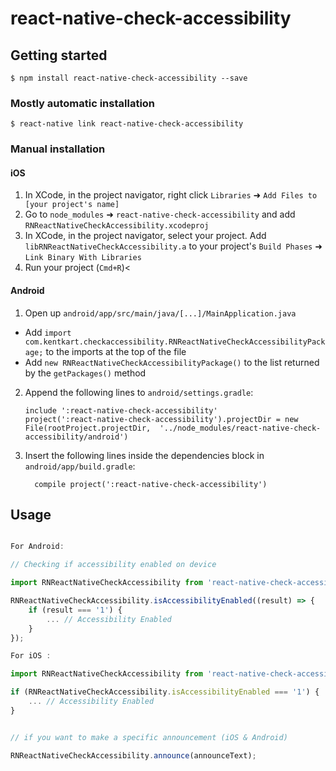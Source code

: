 
# react-native-check-accessibility

## Getting started

`$ npm install react-native-check-accessibility --save`

### Mostly automatic installation

`$ react-native link react-native-check-accessibility`

### Manual installation


#### iOS

1. In XCode, in the project navigator, right click `Libraries` ➜ `Add Files to [your project's name]`
2. Go to `node_modules` ➜ `react-native-check-accessibility` and add `RNReactNativeCheckAccessibility.xcodeproj`
3. In XCode, in the project navigator, select your project. Add `libRNReactNativeCheckAccessibility.a` to your project's `Build Phases` ➜ `Link Binary With Libraries`
4. Run your project (`Cmd+R`)<

#### Android

1. Open up `android/app/src/main/java/[...]/MainApplication.java`
  - Add `import com.kentkart.checkaccessibility.RNReactNativeCheckAccessibilityPackage;` to the imports at the top of the file
  - Add `new RNReactNativeCheckAccessibilityPackage()` to the list returned by the `getPackages()` method
2. Append the following lines to `android/settings.gradle`:
  	```
  	include ':react-native-check-accessibility'
  	project(':react-native-check-accessibility').projectDir = new File(rootProject.projectDir, 	'../node_modules/react-native-check-accessibility/android')
  	```
3. Insert the following lines inside the dependencies block in `android/app/build.gradle`:
  	```
      compile project(':react-native-check-accessibility')
  	```
## Usage
```javascript

For Android:

// Checking if accessibility enabled on device

import RNReactNativeCheckAccessibility from 'react-native-check-accessibility';

RNReactNativeCheckAccessibility.isAccessibilityEnabled((result) => {
	if (result === '1') {
		... // Accessibility Enabled
	}
});

For iOS :

import RNReactNativeCheckAccessibility from 'react-native-check-accessibility';

if (RNReactNativeCheckAccessibility.isAccessibilityEnabled === '1') {
	... // Accessibility Enabled
}


// if you want to make a specific announcement (iOS & Android)

RNReactNativeCheckAccessibility.announce(announceText);

```

  
